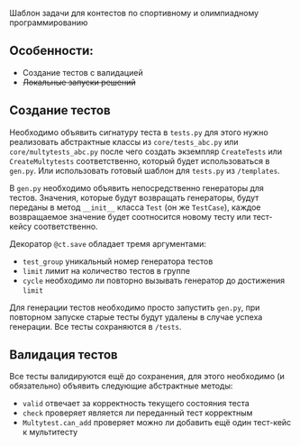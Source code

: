 Шаблон задачи для контестов по спортивному и олимпиадному программированию


## Особенности:
- Создание тестов с валидацией
- ~~Локальные запуски решений~~


## Создание тестов

Необходимо объявить сигнатуру теста в `tests.py` для этого нужно реализовать абстрактные классы из `core/tests_abc.py` или `core/multytests_abc.py` после чего создать экземпляр `CreateTests` или `CreateMultytests` соответственно, который будет использоваться в `gen.py`. Или использовать готовый шаблон для `tests.py` из `/templates`.

В `gen.py` необходимо объявить непосредственно генераторы для тестов. Значения, которые будут возвращать генераторы, будут переданы в метод `__init__` класса `Test` (он же `TestCase`), каждое возвращаемое значение будет соотносится новому тесту или тест-кейсу соответственно.

Декоратор `@ct.save` обладает тремя аргументами:
- `test_group` уникальный номер генератора тестов
- `limit` лимит на количество тестов в группе
- `cycle` необходимо ли повторно вызывать генератор до достижения `limit`

Для генерации тестов необходимо просто запустить `gen.py`, при повторном запуске старые тесты будут удалены в случае успеха генерации. Все тесты сохраняются в `/tests`.

## Валидация тестов

Все тесты валидируются ещё до сохранения, для этого необходимо (и обязательно) объявить следующие абстрактные методы:
- `valid` отвечает за корректность текущего состояния теста
- `check` проверяет является ли переданный тест корректным
- `Multytest.can_add` проверяет можно ли добавить ещё один тест-кейс к мультитесту
